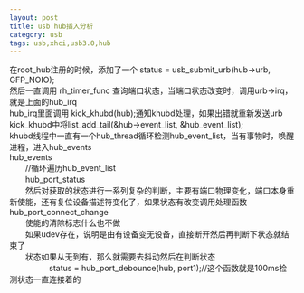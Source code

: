 ```yaml
---
layout: post
title: usb hub插入分析
category: usb
tags: usb,xhci,usb3.0,hub
---
```

在root_hub注册的时候，添加了一个 status = usb_submit_urb(hub->urb, GFP_NOIO);  
然后一直调用 rh_timer_func 查询端口状态，当端口状态改变时，调用urb->irq，就是上面的hub_irq  
hub_irq里面调用 kick_khubd(hub);通知khubd处理，如果出错就重新发送urb  
kick_khubd中将list_add_tail(&hub->event_list, &hub_event_list);  
khubd线程中一直有一个hub_thread循环检测hub_event_list，当有事物时，唤醒进程，进入hub_events  
hub_events  
　　//循环遍历hub_event_list  
　　hub_port_status  
　　然后对获取的状态进行一系列复杂的判断，主要有端口物理变化，端口本身重新使能，还有复位设备描述符变化了，如果状态有改变调用处理函数hub_port_connect_change  
　　使能的清除标志什么也不做  
　　如果udev存在，说明是由有设备变无设备，直接断开然后再判断下状态就结束了  
　　状态如果从无到有，那么就需要去抖动然后在判断状态  	
　　　　　status = hub_port_debounce(hub, port1);//这个函数就是100ms检测状态一直连接着的  